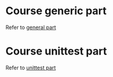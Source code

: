 # Course generic part
Refer to [general part](generic-course-part/README.md)

# Course unittest part
Refer to [unittest part](unittest-course-part/README.md)
